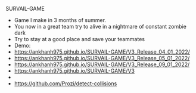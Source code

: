 SURVAIL-GAME
- Game I make in 3 months of summer.
- You now in a great team try to alive in a nightmare of constant zombie dark
- Try to stay at a good place and save your teammates
- Demo:
- https://ankhanh975.github.io/SURVAIL-GAME/V3_Release_04_01_2022/
- https://ankhanh975.github.io/SURVAIL-GAME/V3_Release_05_01_2022/
- https://ankhanh975.github.io/SURVAIL-GAME/V3_Release_09_01_2022/
- https://ankhanh975.github.io/SURVAIL-GAME/V3
- 
- https://github.com/Prozi/detect-collisions
